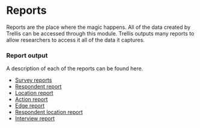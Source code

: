 # Reports
Reports are the place where the magic happens. All of the data created by Trellis can be accessed through this module. Trellis outputs many reports to allow researchers to access it all of the data it captures.

###

### Report output
A description of each of the reports can be found here.

- [Survey reports](SurveyReports.md)
- [Respondent report](RespondentReport.md)
- [Location report](LocationReport.md)
- [Action report](ActionReport.md)
- [Edge report](EdgeReport.md)
- [Respondent location report](RespondentLocationReport.md)
- [Interview report](InterviewReport.md)
